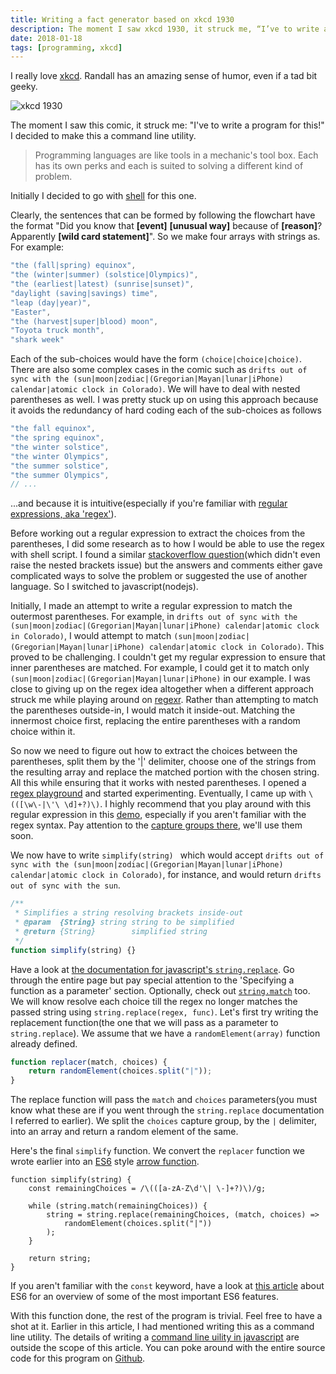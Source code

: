 ```yaml
---
title: Writing a fact generator based on xkcd 1930
description: The moment I saw xkcd 1930, it struck me, “I’ve to write a program for this!".
date: 2018-01-18
tags: [programming, xkcd]
---
```


I really love [xkcd](//xkcd.com). Randall has an amazing sense of humor, even if a tad bit geeky.

![xkcd 1930](https://imgs.xkcd.com/comics/calendar_facts_2x.png)

The moment I saw this comic, it struck me: "I've to write a program for this!" I decided to make this a command line utility.

>   Programming languages are like tools in a mechanic's tool box. Each has its own perks and each is suited to solving a different kind of problem.

Initially I decided to go with [shell](//wikiwand.com/en/Shell_script) for this one.

Clearly, the sentences that can be formed by following the flowchart have the format "Did you know that **[event]** **[unusual way]** because of **[reason]**? Apparently **[wild card statement]**". So we make four arrays with strings as. For example:

```js
"the (fall|spring) equinox",
"the (winter|summer) (solstice|Olympics)",
"the (earliest|latest) (sunrise|sunset)",
"daylight (saving|savings) time",
"leap (day|year)",
"Easter",
"the (harvest|super|blood) moon",
"Toyota truck month",
"shark week"
```

Each of the sub-choices would have the form `(choice|choice|choice)`. There are also some complex cases in the comic such as `drifts out of sync with the (sun|moon|zodiac|(Gregorian|Mayan|lunar|iPhone) calendar|atomic clock in Colorado)`. We will have to deal with nested parentheses as well. I was pretty stuck up on using this approach because it avoids the redundancy of hard coding each of the sub-choices as follows

```js
"the fall equinox",
"the spring equinox",
"the winter solstice",
"the winter Olympics",
"the summer solstice",
"the summer Olympics",
// ...
```
...and because it is intuitive(especially if you're familiar with [regular expressions, aka 'regex'](//wikiwand.com/en/Regular_expression)).

Before working out a regular expression to extract the choices from the parentheses, I did some research as to how I would be able to use the regex with shell script. I found a similar [stackoverflow question](//stackoverflow.com/questions/31123641/how-to-find-and-extract-all-words-appearing-between-brackets)(which didn't even raise the nested brackets issue) but the answers and comments either gave complicated ways to solve the problem or suggested the use of another language. So I switched to javascript(nodejs).

Initially, I made an attempt to write a regular expression to match the outermost parentheses. For example, in `drifts out of sync with the (sun|moon|zodiac|(Gregorian|Mayan|lunar|iPhone) calendar|atomic clock in Colorado)`, I would attempt to match `(sun|moon|zodiac|(Gregorian|Mayan|lunar|iPhone) calendar|atomic clock in Colorado)`. This proved to be challenging. I couldn't get my regular expression to ensure that inner parentheses are matched. For example, I could get it to match only `(sun|moon|zodiac|(Gregorian|Mayan|lunar|iPhone)` in our example. I was close to giving up on the regex idea altogether when a different approach struck me while playing around on [regexr](//regexr.com). Rather than attempting to match the parentheses outside-in, I would match it inside-out. Matching the innermost choice first, replacing the entire parentheses with a random choice within it.

So now we need to figure out how to extract the choices between the parentheses, split them by the '\|' delimiter, choose one of the strings from the resulting array and replace the matched portion with the chosen string. All this while ensuring that it works with nested parentheses. I opened a [regex playground](//regexr.com) and started experimenting. Eventually, I came up with `\(([\w\-|\'\ \d]+?)\)`. I highly recommend that you play around with this regular expression in this [demo](//regexr.com/3iii6), especially if you aren't familiar with the regex syntax.  Pay attention to the [capture groups there](//regexone.com/lesson/capturing_groups), we'll use them soon.

We now have to write  `simplify(string) ` which would accept  `drifts out of sync with the (sun|moon|zodiac|(Gregorian|Mayan|lunar|iPhone) calendar|atomic clock in Colorado)`, for instance, and would return `drifts out of sync with the sun`.

```js
/**
 * Simplifies a string resolving brackets inside-out
 * @param  {String} string string to be simplified
 * @return {String}        simplified string
 */
function simplify(string) {}
```

Have a look at [the documentation for javascript's `string.replace`](//devdocs.io/javascript/global_objects/string/replace). Go through the entire page but pay special attention to the 'Specifying a function as a parameter' section. Optionally, check out [`string.match`](//devdocs.io/javascript/global_objects/string/match) too. We will know resolve each choice till the regex no longer matches the passed string using `string.replace(regex, func)`. Let's first try writing the replacement function(the one that we will pass as a parameter to `string.replace`). We assume that we have a `randomElement(array)` function already defined.

```js
function replacer(match, choices) {
    return randomElement(choices.split("|"));
}
```

The replace function will pass the `match` and `choices` parameters(you must know what these are if you went through the `string.replace` documentation I referred to earlier). We split the `choices` capture group, by the `|` delimiter, into an array and return a random element of the same.

Here's the final `simplify` function. We convert the `replacer` function we wrote earlier into an [ES6](//ponyfoo.com/articles/es6) style [arrow function](//devdocs.io/javascript/functions/arrow_functions).

```Js
function simplify(string) {
    const remainingChoices = /\(([a-zA-Z\d'\| \-]+?)\)/g;

    while (string.match(remainingChoices)) {
        string = string.replace(remainingChoices, (match, choices) =>
            randomElement(choices.split("|"))
        );
    }

    return string;
}
```

If you aren't familiar with the `const` keyword, have a look at [this article](//blog.isomr.co/ecmascript-6-lets-see-what-it-has-to-offer) about ES6 for an overview of some of the most important ES6 features.

With this function done, the rest of the program is trivial. Feel free to have a shot at it. Earlier in this article, I had mentioned writing this as a command line utility. The details of writing a [command line uility in javascript](//www.sitepoint.com/javascript-command-line-interface-cli-node-js) are outside the scope of this article. You can poke around with the entire source code for this program on [Github](//github.com/shreyasminocha/calendar-facts).
